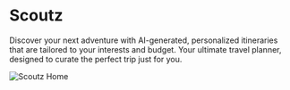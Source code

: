 # Scoutz
Discover your next adventure with AI-generated, personalized itineraries that are tailored to your interests and budget. Your ultimate travel planner, designed to curate the perfect trip just for you.

![Scoutz Home](src/assets/scoutz-home.png)